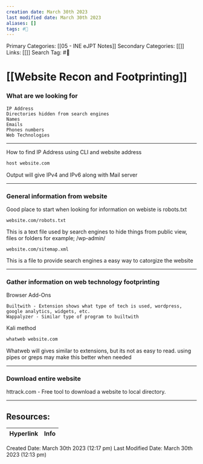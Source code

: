 ```yaml
---
creation date: March 30th 2023
last modified date: March 30th 2023
aliases: []
tags: #📖
---
```


Primary Categories: [[05 - INE eJPT Notes]] 
Secondary Categories: [[]] 
Links: [[]] 
Search Tag: #📖  

# [[Website Recon and Footprinting]]  

### What are we looking for
	IP Address
	Directories hidden from search engines
	Names
	Emails
	Phones numbers
	Web Technologies

---

How to find IP Address using CLI and website address

```Bash
host website.com
```

Output will give IPv4 and IPv6 along with Mail server

---

### General information from website

Good place to start when looking for information on webiste is robots.txt

```
website.com/robots.txt
```

This is a text file used by search engines to hide things from public view, files or folders for example; /wp-admin/

```
website.com/sitemap.xml
```

This is a file to provide search engines a easy way to catorgize the website

---

### Gather information on web technology footprinting

Browser Add-Ons

	Builtwith - Extension shows what type of tech is used, wordpress, google analytics, widgets, etc.
	Wappalyzer - Similar type of program to builtwith 

Kali method

```bash
whatweb website.com
```

Whatweb will gives similar to extensions, but its not as easy to read. using pipes or greps may make this better when needed

---

### Download entire website

httrack.com - Free tool to download a website to local directory.



___

## Resources:

| Hyperlink | Info |
| --------- | ---- |


Created Date: March 30th 2023 (12:17 pm) 
Last Modified Date: March 30th 2023 (12:13 pm)
